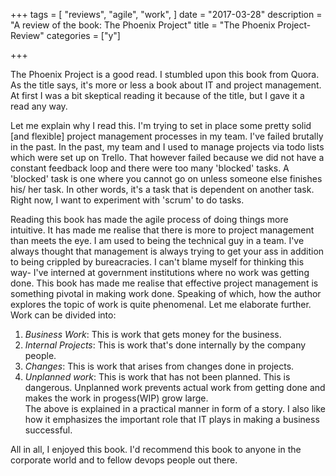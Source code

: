 +++
tags = [
    "reviews",
    "agile",
    "work",
]
date = "2017-03-28"
description = "A review of the book: The Phoenix Project"
title = "The Phoenix Project- Review"
categories = ["y"]

+++

The Phoenix Project is a good read. I stumbled upon this book from Quora. As the title says, it's more or less a book about IT and project management. At first I was a bit skeptical reading it because of the title, but I gave it a read any way.

Let me explain why I read this. I'm trying to set in place some pretty solid [and flexible] project management processes in my team. I've failed brutally in the past. In the past, my team and I used to manage projects via todo lists which were set up on Trello. That however failed because we did not have a constant feedback loop and there were too many 'blocked' tasks. A 'blocked' task is one where you cannot go on unless someone else finishes his/ her task. In other words, it's a task that is dependent on another task. Right now, I want to experiment with 'scrum' to do tasks.

Reading this book has made the agile process of doing things more intuitive. It has made me realise that there is more to project management than meets the eye. I am used to being the technical guy in a team. I've always thought that management is always trying to get your ass in addition to being crippled by bureacracies. I can't blame myself for thinking this way- I've interned at government institutions where no work was getting done. This book has made me realise that effective project management is something pivotal in making work done. Speaking of which, how the author explores the topic of work is quite phenomenal. Let me elaborate further. Work can be divided into:  
1. _Business Work_: This is work that gets money for the business.  
2. _Internal Projects_: This is work that's done internally by the company people.  
3. _Changes_: This is work that arises from changes done in projects.  
4. _Unplanned work_: This is work that has not been planned. This is dangerous. Unplanned work prevents actual work from getting done and makes the work in progess(WIP) grow large.  
The above is explained in a practical manner in form of a story. I also like how it emphasizes the important role that IT plays in making a business successful.

All in all, I enjoyed this book. I'd recommend this book to anyone in the corporate world and to fellow devops people out there.


